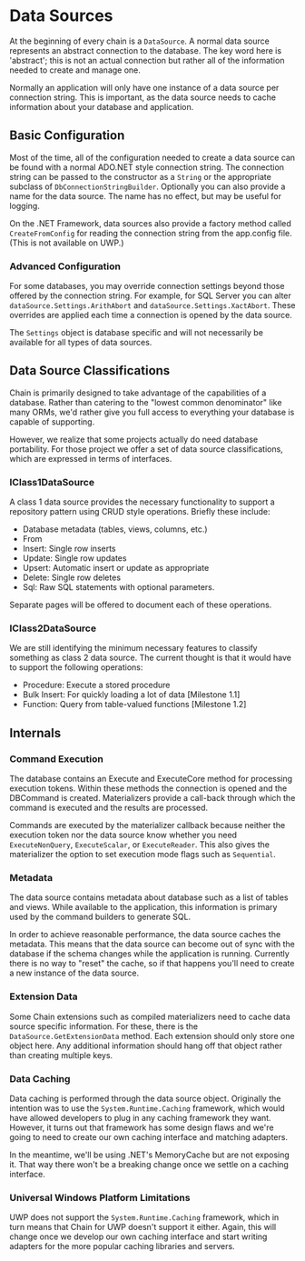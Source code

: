 ﻿# Data Sources

At the beginning of every chain is a `DataSource`. A normal data source represents an abstract connection to the database. The key word here is 'abstract'; this is not an actual connection but rather all of the information needed to create and manage one.

Normally an application will only have one instance of a data source per connection string. This is important, as the data source needs to cache information about your database and application. 

## Basic Configuration

Most of the time, all of the configuration needed to create a data source can be found with a normal ADO.NET style connection string. The connection string can be passed to the constructor as a `String` or the appropriate subclass of `DbConnectionStringBuilder`. Optionally you can also provide a name for the data source. The name has no effect, but may be useful for logging.

On the .NET Framework, data sources also provide a factory method called `CreateFromConfig` for reading the connection string from the app.config file. (This is not available on UWP.)

### Advanced Configuration

For some databases, you may override connection settings beyond those offered by the connection string. For example, for SQL Server you can alter `dataSource.Settings.ArithAbort` and `dataSource.Settings.XactAbort`. These overrides are applied each time a connection is opened by the data source.

The `Settings` object is database specific and will not necessarily be available for all types of data sources.

## Data Source Classifications

Chain is primarily designed to take advantage of the capabilities of a database. Rather than catering to the "lowest common denominator" like many ORMs, we'd rather give you full access to everything your database is capable of supporting.

However, we realize that some projects actually do need database portability. For those project we offer a set of data source classifications, which are expressed in terms of interfaces.

### IClass1DataSource

A class 1 data source provides the necessary functionality to support a repository pattern using CRUD style operations. Briefly these include:

* Database metadata (tables, views, columns, etc.)
* From
* Insert: Single row inserts
* Update: Single row updates
* Upsert: Automatic insert or update as appropriate
* Delete: Single row deletes
* Sql: Raw SQL statements with optional parameters.

Separate pages will be offered to document each of these operations.

### IClass2DataSource

We are still identifying the minimum necessary features to classify something as class 2 data source. The current thought is that it would have to support the following operations:

* Procedure: Execute a stored procedure
* Bulk Insert: For quickly loading a lot of data [Milestone 1.1]
* Function: Query from table-valued functions [Milestone 1.2]

## Internals

### Command Execution

The database contains an Execute and ExecuteCore method for processing execution tokens. Within these methods the connection is opened and the DBCommand is created. Materializers provide a call-back through which the command is executed and the results are processed.

Commands are executed by the materializer callback because neither the execution token nor the data source know whether you need `ExecuteNonQuery`, `ExecuteScalar`, or `ExecuteReader`. This also gives the materializer the option to set execution mode flags such as `Sequential`.

### Metadata

The data source contains metadata about database such as a list of tables and views. While available to the application, this information is primary used by the command builders to generate SQL.

In order to achieve reasonable performance, the data source caches the metadata. This means that the data source can become out of sync with the database if the schema changes while the application is running. Currently there is no way to "reset" the cache, so if that happens you'll need to create a new instance of the data source.

### Extension Data

Some Chain extensions such as compiled materializers need to cache data source specific information. For these, there is the `DataSource.GetExtensionData` method. Each extension should only store one object here. Any additional information should hang off that object rather than creating multiple keys.

### Data Caching

Data caching is performed through the data source object. Originally the intention was to use the `System.Runtime.Caching` framework, which would have allowed developers to plug in any caching framework they want. However, it turns out that framework has some design flaws and we're going to need to create our own caching interface and matching adapters.

In the meantime, we'll be using .NET's MemoryCache but are not exposing it. That way there won't be a breaking change once we settle on a caching interface.

### Universal Windows Platform Limitations

UWP does not support the `System.Runtime.Caching` framework, which in turn means that Chain for UWP doesn't support it either. Again, this will change once we develop our own caching interface and start writing adapters for the more popular caching libraries and servers.
